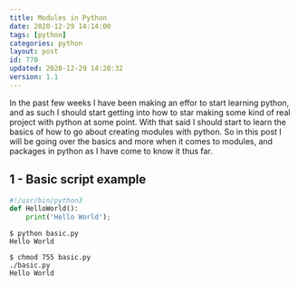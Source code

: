 ```yaml
---
title: Modules in Python
date: 2020-12-29 14:14:00
tags: [python]
categories: python
layout: post
id: 770
updated: 2020-12-29 14:20:32
version: 1.1
---
```


In the past few weeks I have been making an effor to start learning python, and as such I should start getting into how to star making some kind of real project with python at some point. With that said I should start to learn the basics of how to go about creating modules with python. So in this post I will be going over the basics and more when it comes to modules, and packages in python as I have come to know it thus far.

<!-- more -->

## 1 - Basic script example

```python
#!/usr/bin/python3
def HelloWorld():
    print('Hello World');
```

```
$ python basic.py
Hello World
```

```
$ chmod 755 basic.py
./basic.py
Hello World
```